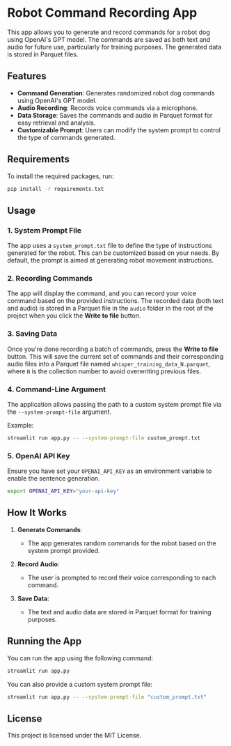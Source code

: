 # Robot Command Recording App

This app allows you to generate and record commands for a robot dog using OpenAI's GPT model. The commands are saved as both text and audio for future use, particularly for training purposes. The generated data is stored in Parquet files.

## Features

- **Command Generation**: Generates randomized robot dog commands using OpenAI's GPT model.
- **Audio Recording**: Records voice commands via a microphone.
- **Data Storage**: Saves the commands and audio in Parquet format for easy retrieval and analysis.
- **Customizable Prompt**: Users can modify the system prompt to control the type of commands generated.

## Requirements

To install the required packages, run:
```bash
pip install -r requirements.txt
```

## Usage

### 1. System Prompt File
The app uses a `system_prompt.txt` file to define the type of instructions generated for the robot. This can be customized based on your needs. By default, the prompt is aimed at generating robot movement instructions.

### 2. Recording Commands

The app will display the command, and you can record your voice command based on the provided instructions. The recorded data (both text and audio) is stored in a Parquet file in the `audio` folder in the root of the project when you click the **Write to file** button.

### 3. Saving Data
Once you're done recording a batch of commands, press the **Write to file** button. This will save the current set of commands and their corresponding audio files into a Parquet file named `whisper_training_data_N.parquet`, where `N` is the collection number to avoid overwriting previous files.

### 4. Command-Line Argument
The application allows passing the path to a custom system prompt file via the `--system-prompt-file` argument.

Example:
```bash
streamlit run app.py -- --system-prompt-file custom_prompt.txt
```

### 5. OpenAI API Key
Ensure you have set your `OPENAI_API_KEY` as an environment variable to enable the sentence generation.

```bash
export OPENAI_API_KEY="your-api-key"
```

## How It Works

1. **Generate Commands**: 
   - The app generates random commands for the robot based on the system prompt provided.
   
2. **Record Audio**: 
   - The user is prompted to record their voice corresponding to each command.
   
3. **Save Data**: 
   - The text and audio data are stored in Parquet format for training purposes.
   
## Running the App

You can run the app using the following command:

```bash
streamlit run app.py
```

You can also provide a custom system prompt file:

```bash
streamlit run app.py -- --system-prompt-file "custom_prompt.txt"
```

## License

This project is licensed under the MIT License.